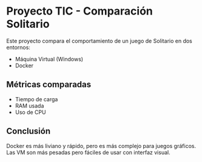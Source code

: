 # Proyecto TIC - Comparación Solitario

Este proyecto compara el comportamiento de un juego de Solitario en dos entornos:
- Máquina Virtual (Windows)
- Docker

## Métricas comparadas
- Tiempo de carga
- RAM usada
- Uso de CPU

## Conclusión
Docker es más liviano y rápido, pero es más complejo para juegos gráficos. Las VM son más pesadas pero fáciles de usar con interfaz visual.
